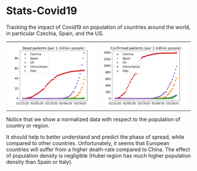 # Stats-Covid19
Tracking the impact of Covid19 on population of countries around the world, in particular Czechia, Spain, and the US.

<table border="0">
<td> <img src="dead.png">
<td> <img src="confirmed.png">
</table>

Notice that we show a normalized data with respect to the population of country or region.

It should help to better understand and predict the phase of spread, while compared to other
countries. Unfortunately, it seems that European countries will suffer from a higher death-rate compared to China.
The effect of population density is negligible (Hubei region has much higher population density than Spain or Italy).

